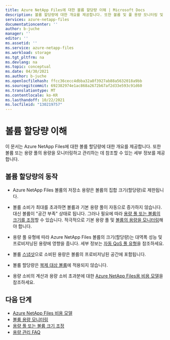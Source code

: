 ```yaml
---
title: Azure NetApp Files에 대한 볼륨 할당량 이해 | Microsoft Docs
description: 볼륨 할당량에 대한 개요를 제공합니다. 또한 볼륨 및 풀 용량 모니터링 및 관리에 대한 참조를 제공합니다.
services: azure-netapp-files
documentationcenter: ''
author: b-juche
manager: ''
editor: ''
ms.assetid: ''
ms.service: azure-netapp-files
ms.workload: storage
ms.tgt_pltfrm: na
ms.devlang: na
ms.topic: conceptual
ms.date: 04/30/2021
ms.author: b-juche
ms.openlocfilehash: ffcc36cecc4dbba32a8f3927ab88a5632018a9bb
ms.sourcegitcommit: 692382974e1ac868a2672b67af2d33e593c91d60
ms.translationtype: MT
ms.contentlocale: ko-KR
ms.lasthandoff: 10/22/2021
ms.locfileid: "130219757"
---
```

# <a name="understand-volume-quota"></a>볼륨 할당량 이해

이 문서는 Azure NetApp Files에 대한 볼륨 할당량에 대한 개요를 제공합니다. 또한 볼륨 또는 용량 풀의 용량을 모니터링하고 관리하는 데 참조할 수 있는 세부 정보를 제공합니다.  

## <a name="behaviors-of-volume-quota"></a>볼륨 할당량의 동작 

* Azure NetApp Files 볼륨의 저장소 용량은 볼륨의 집합 크기(할당량)로 제한됩니다. 

* 볼륨 소비가 최대를 초과하면 볼륨과 기본 용량 풀이 자동으로 증가하지 않습니다. 대신 볼륨이 "공간 부족" 상태로 됩니다. 그러나 필요에 따라 [용량 풀 또는 볼륨의 크기를 조정](azure-netapp-files-resize-capacity-pools-or-volumes.md)할 수 있습니다. 적극적으로 기본 용량 풀 및 [볼륨의 용량을 모니터링](monitor-volume-capacity.md)해야 합니다.

* 용량 풀 유형에 따라 Azure NetApp Files 볼륨의 크기(할당량)는 대역폭 성능 및 프로비저닝된 용량에 영향을 줍니다.  세부 정보는 [자동 QoS 풀 유형](azure-netapp-files-understand-storage-hierarchy.md#qos_types)을 참조하세요. 

* 볼륨 [스냅샷](snapshots-introduction.md)으로 소비된 용량은 볼륨의 프로비저닝된 공간에 포함됩니다. 

* 볼륨 할당량은 [복제 대상 볼륨](cross-region-replication-introduction.md)에 적용되지 않습니다.

* 용량 소비의 계산과 용량 소비 초과분에 대한 [Azure NetApp Files용 비용 모델](azure-netapp-files-cost-model.md)을 참조하세요.

## <a name="next-steps"></a>다음 단계

* [Azure NetApp Files 비용 모델](azure-netapp-files-cost-model.md)
* [볼륨 용량 모니터링](monitor-volume-capacity.md)
* [용량 풀 또는 볼륨 크기 조정](azure-netapp-files-resize-capacity-pools-or-volumes.md)
* [용량 관리 FAQ](faq-capacity-management.md)